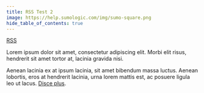 ```yaml
---
title: RSS Test 2
image: https://help.sumologic.com/img/sumo-square.png
hide_table_of_contents: true    
---
```


<a href="https://help.sumologic.com/release-notes-service/rss.xml" className="rss">RSS</a>

Lorem ipsum dolor sit amet, consectetur adipiscing elit. Morbi elit risus, hendrerit sit amet tortor at, lacinia gravida nisi.

Aenean lacinia ex at ipsum lacinia, sit amet bibendum massa luctus. Aenean lobortis, eros at hendrerit lacinia, urna lorem mattis est, ac posuere ligula leo ut lacus. [Disce plus](/docs/manage/manage-subscription/create-and-manage-orgs/manage-orgs-for-mssps/).
